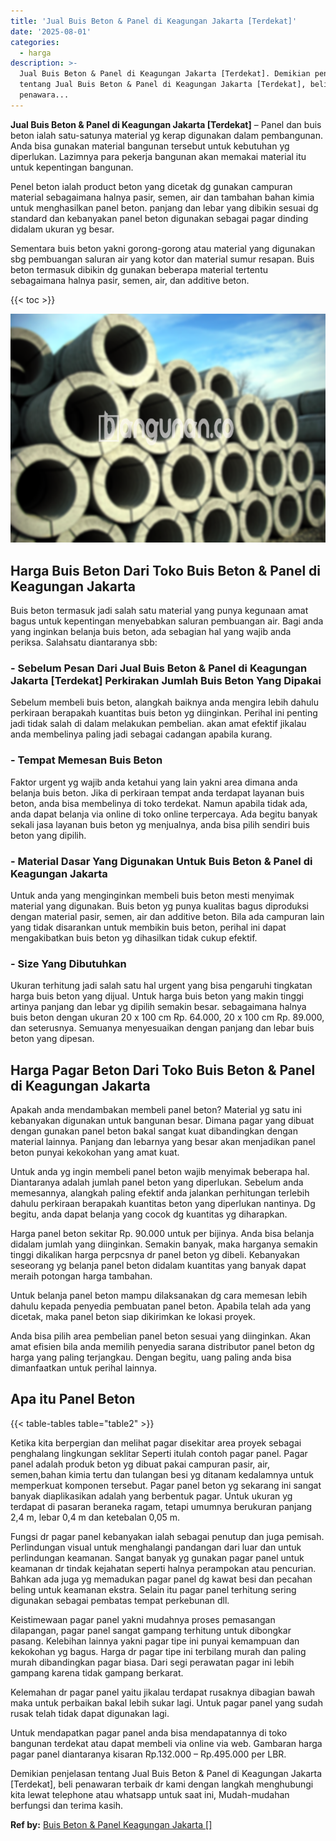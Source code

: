 ```yaml
---
title: 'Jual Buis Beton & Panel di Keagungan Jakarta [Terdekat]'
date: '2025-08-01'
categories:
  - harga
description: >-
  Jual Buis Beton & Panel di Keagungan Jakarta [Terdekat]. Demikian penjelasan
  tentang Jual Buis Beton & Panel di Keagungan Jakarta [Terdekat], beli
  penawara...
---
```


**Jual Buis Beton & Panel di Keagungan Jakarta \[Terdekat\]** – Panel dan buis beton ialah satu-satunya material yg kerap digunakan dalam pembangunan. Anda bisa gunakan material bangunan tersebut untuk kebutuhan yg diperlukan. Lazimnya para pekerja bangunan akan memakai material itu untuk kepentingan bangunan.

Penel beton ialah product beton yang dicetak dg gunakan campuran material sebagaimana halnya pasir, semen, air dan tambahan bahan kimia untuk menghasilkan panel beton. panjang dan lebar yang dibikin sesuai dg standard dan kebanyakan panel beton digunakan sebagai pagar dinding didalam ukuran yg besar.

Sementara buis beton yakni gorong-gorong atau material yang digunakan sbg pembuangan saluran air yang kotor dan material sumur resapan. Buis beton termasuk dibikin dg gunakan beberapa material tertentu sebagaimana halnya pasir, semen, air, dan additive beton.

{{< toc >}}

![Jual Buis Beton & Panel di Keagungan Jakarta [Terdekat]](/images/jual-panel-buis-beton-murah-61.png)

## Harga Buis Beton Dari Toko Buis Beton & Panel di Keagungan Jakarta

Buis beton termasuk jadi salah satu material yang punya kegunaan amat bagus untuk kepentingan menyebabkan saluran pembuangan air. Bagi anda yang inginkan belanja buis beton, ada sebagian hal yang wajib anda periksa. Salahsatu diantaranya sbb:

### \- Sebelum Pesan Dari Jual Buis Beton & Panel di Keagungan Jakarta \[Terdekat\] Perkirakan Jumlah Buis Beton Yang Dipakai

Sebelum membeli buis beton, alangkah baiknya anda mengira lebih dahulu perkiraan berapakah kuantitas buis beton yg diinginkan. Perihal ini penting jadi tidak salah di dalam melakukan pembelian. akan amat efektif jikalau anda membelinya paling jadi sebagai cadangan apabila kurang.

### \- Tempat Memesan Buis Beton

Faktor urgent yg wajib anda ketahui yang lain yakni area dimana anda belanja buis beton. Jika di perkiraan tempat anda terdapat layanan buis beton, anda bisa membelinya di toko terdekat. Namun apabila tidak ada, anda dapat belanja via online di toko online terpercaya. Ada begitu banyak sekali jasa layanan buis beton yg menjualnya, anda bisa pilih sendiri buis beton yang dipilih.

### \- Material Dasar Yang Digunakan Untuk Buis Beton & Panel di Keagungan Jakarta

Untuk anda yang menginginkan membeli buis beton mesti menyimak material yang digunakan. Buis beton yg punya kualitas bagus diproduksi dengan material pasir, semen, air dan additive beton. Bila ada campuran lain yang tidak disarankan untuk membikin buis beton, perihal ini dapat mengakibatkan buis beton yg dihasilkan tidak cukup efektif.

### \- Size Yang Dibutuhkan

Ukuran terhitung jadi salah satu hal urgent yang bisa pengaruhi tingkatan harga buis beton yang dijual. Untuk harga buis beton yang makin tinggi artinya panjang dan lebar yg dipilih semakin besar. sebagaimana halnya buis beton dengan ukuran 20 x 100 cm Rp. 64.000, 20 x 100 cm Rp. 89.000, dan seterusnya. Semuanya menyesuaikan dengan panjang dan lebar buis beton yang dipesan.

## Harga Pagar Beton Dari Toko Buis Beton & Panel di Keagungan Jakarta

Apakah anda mendambakan membeli panel beton? Material yg satu ini kebanyakan digunakan untuk bangunan besar. Dimana pagar yang dibuat dengan gunakan panel beton bakal sangat kuat dibandingkan dengan material lainnya. Panjang dan lebarnya yang besar akan menjadikan panel beton punyai kekokohan yang amat kuat.

Untuk anda yg ingin membeli panel beton wajib menyimak beberapa hal. Diantaranya adalah jumlah panel beton yang diperlukan. Sebelum anda memesannya, alangkah paling efektif anda jalankan perhitungan terlebih dahulu perkiraan berapakah kuantitas beton yang diperlukan nantinya. Dg begitu, anda dapat belanja yang cocok dg kuantitas yg diharapkan.

Harga panel beton sekitar Rp. 90.000 untuk per bijinya. Anda bisa belanja didalam jumlah yang diinginkan. Semakin banyak, maka harganya semakin tinggi dikalikan harga perpcsnya dr panel beton yg dibeli. Kebanyakan seseorang yg belanja panel beton didalam kuantitas yang banyak dapat meraih potongan harga tambahan.

Untuk belanja panel beton mampu dilaksanakan dg cara memesan lebih dahulu kepada penyedia pembuatan panel beton. Apabila telah ada yang dicetak, maka panel beton siap dikirimkan ke lokasi proyek.

Anda bisa pilih area pembelian panel beton sesuai yang diinginkan. Akan amat efisien bila anda memilih penyedia sarana distributor panel beton dg harga yang paling terjangkau. Dengan begitu, uang paling anda bisa dimanfaatkan untuk perihal lainnya.

## Apa itu Panel Beton

{{< table-tables table="table2" >}}

Ketika kita berpergian dan melihat pagar disekitar area proyek sebagai penghalang lingkungan seklitar Seperti itulah contoh pagar panel. Pagar panel adalah produk beton yg dibuat pakai campuran pasir, air, semen,bahan kimia tertu dan tulangan besi yg ditanam kedalamnya untuk memperkuat komponen tersebut. Pagar panel beton yg sekarang ini sangat banyak diaplikasikan adalah yang berbentuk pagar. Untuk ukuran yg terdapat di pasaran beraneka ragam, tetapi umumnya berukuran panjang 2,4 m, lebar 0,4 m dan ketebalan 0,05 m.

Fungsi dr pagar panel kebanyakan ialah sebagai penutup dan juga pemisah. Perlindungan visual untuk menghalangi pandangan dari luar dan untuk perlindungan keamanan. Sangat banyak yg gunakan pagar panel untuk keamanan dr tindak kejahatan seperti halnya perampokan atau pencurian. Bahkan ada juga yg memadukan pagar panel dg kawat besi dan pecahan beling untuk keamanan ekstra. Selain itu pagar panel terhitung sering digunakan sebagai pembatas tempat perkebunan dll.

Keistimewaan pagar panel yakni mudahnya proses pemasangan dilapangan, pagar panel sangat gampang terhitung untuk dibongkar pasang. Kelebihan lainnya yakni pagar tipe ini punyai kemampuan dan kekokohan yg bagus. Harga dr pagar tipe ini terbilang murah dan paling murah dibandingkan pagar biasa. Dari segi perawatan pagar ini lebih gampang karena tidak gampang berkarat.

Kelemahan dr pagar panel yaitu jikalau terdapat rusaknya dibagian bawah maka untuk perbaikan bakal lebih sukar lagi. Untuk pagar panel yang sudah rusak telah tidak dapat digunakan lagi.

Untuk mendapatkan pagar panel anda bisa mendapatannya di toko bangunan terdekat atau dapat membeli via online via web. Gambaran harga pagar panel diantaranya kisaran Rp.132.000 – Rp.495.000 per LBR.

Demikian penjelasan tentang Jual Buis Beton & Panel di Keagungan Jakarta \[Terdekat\], beli penawaran terbaik dr kami dengan langkah menghubungi kita lewat telephone atau whatsapp untuk saat ini, Mudah-mudahan berfungsi dan terima kasih.

**Ref by:** [Buis Beton & Panel Keagungan Jakarta []](https://id.wikipedia.org/wiki/Buis)
